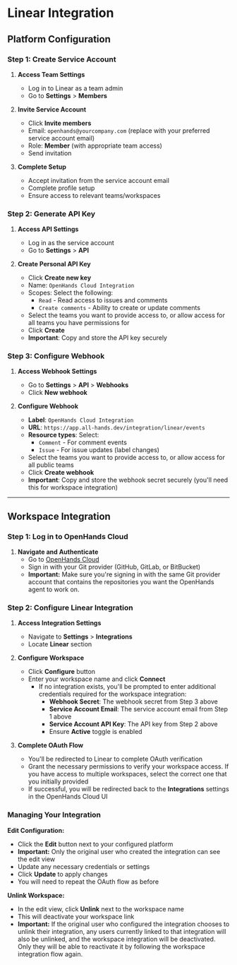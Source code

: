 # Linear Integration

## Platform Configuration

### Step 1: Create Service Account

1. **Access Team Settings**
   - Log in to Linear as a team admin
   - Go to **Settings** > **Members**

2. **Invite Service Account**
   - Click **Invite members**
   - Email: `openhands@yourcompany.com` (replace with your preferred service account email)
   - Role: **Member** (with appropriate team access)
   - Send invitation

3. **Complete Setup**
   - Accept invitation from the service account email
   - Complete profile setup
   - Ensure access to relevant teams/workspaces

### Step 2: Generate API Key

1. **Access API Settings**
   - Log in as the service account
   - Go to **Settings** > **API**

2. **Create Personal API Key**
   - Click **Create new key**
   - Name: `OpenHands Cloud Integration`
   - Scopes: Select the following:
     - `Read` - Read access to issues and comments
     - `Create comments` - Ability to create or update comments
   - Select the teams you want to provide access to, or allow access for all teams you have permissions for
   - Click **Create**
   - **Important**: Copy and store the API key securely

### Step 3: Configure Webhook

1. **Access Webhook Settings**
   - Go to **Settings** > **API** > **Webhooks**
   - Click **New webhook**

2. **Configure Webhook**
   - **Label**: `OpenHands Cloud Integration`
   - **URL**: `https://app.all-hands.dev/integration/linear/events`
   - **Resource types**: Select:
     - `Comment` - For comment events
     - `Issue` - For issue updates (label changes)
   - Select the teams you want to provide access to, or allow access for all public teams
   - Click **Create webhook**
   - **Important**: Copy and store the webhook secret securely (you'll need this for workspace integration)

---

## Workspace Integration

### Step 1: Log in to OpenHands Cloud

1. **Navigate and Authenticate**
   - Go to [OpenHands Cloud](https://app.all-hands.dev/)
   - Sign in with your Git provider (GitHub, GitLab, or BitBucket)
   - **Important:** Make sure you're signing in with the same Git provider account that contains the repositories you want the OpenHands agent to work on.

### Step 2: Configure Linear Integration

1. **Access Integration Settings**
   - Navigate to **Settings** > **Integrations**
   - Locate **Linear** section

2. **Configure Workspace**
   - Click **Configure** button
   - Enter your workspace name and click **Connect**
      - If no integration exists, you'll be prompted to enter additional credentials required for the workspace integration:
         - **Webhook Secret**: The webhook secret from Step 3 above
         - **Service Account Email**: The service account email from Step 1 above
         - **Service Account API Key**: The API key from Step 2 above
         - Ensure **Active** toggle is enabled

3. **Complete OAuth Flow**
   - You'll be redirected to Linear to complete OAuth verification
   - Grant the necessary permissions to verify your workspace access. If you have access to multiple workspaces, select the correct one that you initially provided
   - If successful, you will be redirected back to the **Integrations** settings in the OpenHands Cloud UI

### Managing Your Integration

**Edit Configuration:**
- Click the **Edit** button next to your configured platform
- **Important:** Only the original user who created the integration can see the edit view
- Update any necessary credentials or settings
- Click **Update** to apply changes
- You will need to repeat the OAuth flow as before

**Unlink Workspace:**
- In the edit view, click **Unlink** next to the workspace name
- This will deactivate your workspace link
- **Important:** If the original user who configured the integration chooses to unlink their integration, any users currently linked to that integration will also be unlinked, and the workspace integration will be deactivated. Only they will be able to reactivate it by following the workspace integration flow again.
